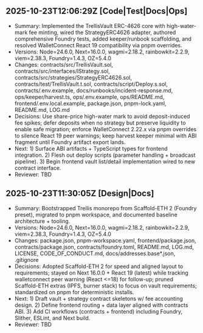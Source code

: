 ## 2025-10-23T12:06:29Z [Code|Test|Docs|Ops]
- Summary: Implemented the TrellisVault ERC-4626 core with high-water-mark fee minting, wired the StrategyERC4626 adapter, authored comprehensive Foundry tests, added keeper/runbook scaffolding, and resolved WalletConnect React 19 compatibility via pnpm overrides.
- Versions: Node=24.6.0, Next=16.0.0, wagmi=2.18.2, rainbowkit=2.2.9, viem=2.38.3, Foundry=1.4.3, OZ=5.4.0
- Changes: contracts/src/TrellisVault.sol, contracts/src/interfaces/IStrategy.sol, contracts/src/strategies/StrategyERC4626.sol, contracts/test/TrellisVault.t.sol, contracts/script/Deploy.s.sol, contracts/.env.example, docs/runbooks/incident-response.md, ops/keeper/harvest.ts, ops/.env.example, ops/README.md, frontend/.env.local.example, package.json, pnpm-lock.yaml, README.md, LOG.md
- Decisions: Use share-price high-water mark to avoid deposit-induced fee spikes; defer deposits when no strategy but preserve liquidity to enable safe migration; enforce WalletConnect 2.22.x via pnpm overrides to silence React 19 peer warnings; keep harvest keeper minimal with ABI fragment until Foundry artifact export lands.
- Next: 1) Surface ABI artifacts + TypeScript types for frontend integration. 2) Flesh out deploy scripts (parameter handling + broadcast pipeline). 3) Begin frontend vault list/detail implementation wired to new contract interface.
- Reviewer: TBD

## 2025-10-23T11:30:05Z [Design|Docs]
- Summary: Bootstrapped Trellis monorepo from Scaffold-ETH 2 (Foundry preset), migrated to pnpm workspace, and documented baseline architecture + tooling.
- Versions: Node=24.6.0, Next=16.0.0, wagmi=2.18.2, rainbowkit=2.2.9, viem=2.38.3, Foundry=1.4.3, OZ=5.4.0
- Changes: package.json, pnpm-workspace.yaml, frontend/package.json, contracts/package.json, contracts/foundry.toml, README.md, LOG.md, LICENSE, CODE_OF_CONDUCT.md, docs/addresses.base*.json, .gitignore
- Decisions: Adopted Scaffold-ETH 2 for speed and aligned layout to requirements; stayed on Next 16.0.0 + React 19 (latest) while tracking walletconnect peer warning (React <=18) for follow-up; pruned Scaffold-ETH extras (IPFS, burner stack) to focus on vault requirements; standardized on pnpm for deterministic installs.
- Next: 1) Draft vault + strategy contract skeletons w/ fee accounting design. 2) Define frontend routing + data layer aligned with contracts ABI. 3) Add CI workflows (contracts + frontend) including Foundry, Slither, ESLint, and Next build.
- Reviewer: TBD
